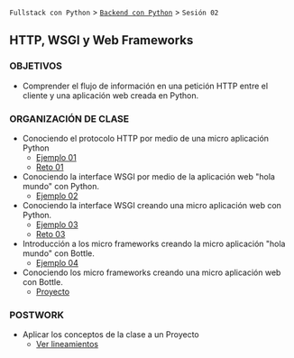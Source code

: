 `Fullstack con Python` > [`Backend con Python`](../Readme.md) > `Sesión 02`
## HTTP, WSGI y Web Frameworks

### OBJETIVOS
 - Comprender el flujo de información en una petición HTTP entre el cliente y una aplicación web creada en Python.


### ORGANIZACIÓN DE CLASE

 - Conociendo el protocolo HTTP por medio de una micro aplicación Python
   - [Ejemplo 01](Ejemplo-01)
   - [Reto 01](Reto-01)
 - Conociendo la interface WSGI por medio de la aplicación web "hola mundo" con Python.
   - [Ejemplo 02](Ejemplo-02)
 - Conociendo la interface WSGI creando una micro aplicación web con Python.
   - [Ejemplo 03](Ejemplo-03)
   - [Reto 03](Reto-03)
 - Introducción a los micro frameworks creando la micro aplicación "hola mundo" con Bottle.
   - [Ejemplo 04](Ejemplo-04)
 - Conociendo los micro frameworks creando una micro aplicación web con Bottle.
   - [Proyecto](Proyecto)

### POSTWORK
 - Aplicar los conceptos de la clase a un Proyecto
   - [Ver lineamientos](Postwork)
